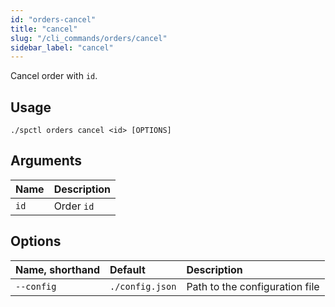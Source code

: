 ```yaml
---
id: "orders-cancel"
title: "cancel"
slug: "/cli_commands/orders/cancel"
sidebar_label: "cancel"
---
```


Cancel order with `id`.

## Usage

```
./spctl orders cancel <id> [OPTIONS]
```

## Arguments

|**Name**|**Description**|
| :- | :- |
|`id`|Order `id`|

## Options

|**Name, shorthand**|**Default**|**Description**|
| :- | :- | :- |
|`--config`|`./config.json`|Path to the configuration file|